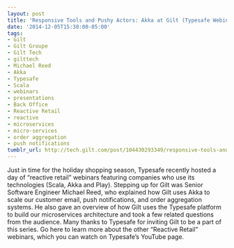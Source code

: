 ```yaml
---
layout: post
title: 'Responsive Tools and Pushy Actors: Akka at Gilt (Typesafe Webinar)'
date: '2014-12-05T15:30:00-05:00'
tags:
- Gilt
- Gilt Groupe
- Gilt Tech
- gilttech
- Michael Reed
- Akka
- Typesafe
- Scala
- webinars
- presentations
- Back Office
- Reactive Retail
- reactive
- microservices
- micro-services
- order aggregation
- push notifications
tumblr_url: http://tech.gilt.com/post/104430293349/responsive-tools-and-pushy-actors-akka-at-gilt
---
```


Just in time for the holiday shopping season, Typesafe recently hosted a day of “reactive retail” webinars featuring companies who use its technologies (Scala, Akka and Play). Stepping up for Gilt was Senior Software Engineer Michael Reed, who explained how Gilt uses Akka to scale our customer email, push notifications, and order aggregation systems. He also gave an overview of how Gilt uses the Typesafe platform to build our microservices architecture and took a few related questions from the audience.
Many thanks to Typesafe for inviting Gilt to be a part of this series. Go here to learn more about the other “Reactive Retail” webinars, which you can watch on Typesafe’s YouTube page.
